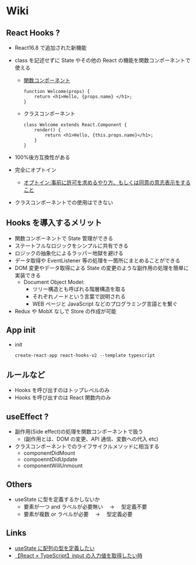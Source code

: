 # Wiki

## React Hooks ?

- React16.8 で追加された新機能
- class を記述せずに State やその他の React の機能を関数コンポーネントで使える

  - [関数コンポーネント](https://qiita.com/shane/items/b936550820de9a88ad60)

    ```
    function Welcome(props) {
        return <h1>Hello, {props.name} </h1>;
    }
    ```

  - クラスコンポーネント
    ```
    class Welcome extends React.Component {
        render() {
            return <h1>Hello, {this.props.name}</h1>;
        }
    }
    ```

- 100%後方互換性がある
- 完全にオプトイン
  - [オプトイン:事前に許可を求めるやり方、もしくは同意の意志表示をすること](https://wa3.i-3-i.info/word12519.html)
- クラスコンポーネントでの使用はできない

## Hooks を導入するメリット

- 関数コンポーネントで State 管理ができる
- ステートフルなロジックをシンプルに共有できる
- ロジックの抽象化によるラッパー地獄を避ける
- データ取得や EventListener 等の処理を一箇所にまとめることができる
- DOM 変更やデータ取得による State の変更のような副作用の処理を簡単に実装できる
  - Document Object Model:
    - ツリー構造とも呼ばれる階層構造を取る
    - それぞれノードという言葉で説明される
    - WEB ページと JavaScript などのプログラミング言語とを繋ぐ
- Redux や MobX なしで Store の作成が可能

## App init

- init
  ```
  create-react-app react-hooks-v2 --template typescript
  ```

## ルールなど

- Hooks を呼び出すのはトップレベルのみ
- Hooks を呼び出すのは React 関数内のみ

## useEffect ?

- 副作用(Side effect)の処理を関数コンポーネントで扱う
  - (副作用とは、DOM の変更、API 通信、変数への代入 etc)
- クラスコンポーネントでのライフサイクルメソッドに相当する
  - componentDidMount
  - compoenntDidUpdate
  - componentWillUnmount

## Others

- useState に型を定義するかしないか
  - 要素が一つ and ラベルが必要無い　 → 　型定義不要
  - 要素が複数 or ラベルが必要　 → 　型定義必要

## Links

- [useState に配列の型を定義したい](https://qiita.com/macotok/items/6fdce8b90bef97588538#%E3%83%91%E3%82%BF%E3%83%BC%E3%83%B32)
- [【React × TypeScript】input の入力値を取得したい時](https://awesome-linus.com/2019/12/29/react-typescript-get-input-value/)
